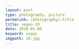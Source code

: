 ```yaml
---
layout: post
type: photography, picture
permalink: /photography/:title
title: vegas-19
date: 2018-01-08
keyword: vegas
imgpath: 19.jpg
---
```



